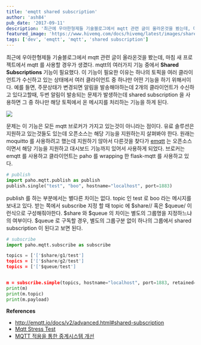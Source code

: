 ```yaml
---
title: 'emqtt shared subscription'
author: 'ash84'
pub_date: '2017-09-11'
description: '최근에 우아한형제들 기술블로그에서 mqtt 관련 글이 올라온것을 봤는데, 마침 새 프로젝트에서 mqtt 를 사용할 경우가 생겼다. mqtt의 여러가지 기능 중에서 **Shared Subscriptions** 기능이 필요했다. 이 기능이 필요한 이유는 하나의 토픽을 여러 클라이언트가 수신하고 있는 상태에서 여러 클라이언트 중 하나만 어떤 기능을 하기 위해서이다. 예를 들면, 주문상태가 변경되면 알림을 발송해야하는데 2개의 클라이언트가 수신하고 있다고할때, 두번 알림이 발송되는 문제가 발생하는데 shared subscription 을'
featured_image: 'https://www.hivemq.com/docs/hivemq/latest/images/shared-subscriptions/shared_subscriptions.gif'
tags: ['dev', 'emqtt', 'mqtt', 'shared subscription']
---
```


최근에 우아한형제들 기술블로그에서 mqtt 관련 글이 올라온것을 봤는데, 마침 새 프로젝트에서 mqtt 를 사용할 경우가 생겼다. mqtt의 여러가지 기능 중에서 **Shared Subscriptions** 기능이 필요했다. 이 기능이 필요한 이유는 하나의 토픽을 여러 클라이언트가 수신하고 있는 상태에서 여러 클라이언트 중 하나만 어떤 기능을 하기 위해서이다. 예를 들면, 주문상태가 변경되면 알림을 발송해야하는데 2개의 클라이언트가 수신하고 있다고할때, 두번 알림이 발송되는 문제가 발생하는데 shared subscription 을 사용하면 그 중 하나만 해당 토픽에서 온 메시지를 처리하는 기능을 하게 된다. 

![](https://www.hivemq.com/docs/hivemq/latest/images/shared-subscriptions/shared_subscriptions.gif)

문제는 이 기능은 모든 mqtt 브로커가 가지고 있는것이 아니라는 점이다. 유료 솔루션은 지원하고 있는것들도 있는데 오픈소스는 해당 기능을 지원하는지 살펴봐야 한다. 원래는 moquitto 를 사용하려고 했는데 지원하기 않아서 다른것을 찾다가 [emqtt](http://emqtt.io/) 는 오픈소스이면서 해당 기능을 지원하고 대시보드 기능까지 있어서 사용하게 되었다. 브로커는 emqtt 를 사용하고 클라이언트는 paho 를 wrapping 한 flask-mqtt 를 사용하고 있다. 

```python
# publish 
import paho.mqtt.publish as publish
publish.single("test", "boo", hostname="localhost", port=1883)
```

publish 를 하는 부분에서는 별다른 차이는 없다. topic 인 test 로 boo 라는 메시지를 보내고 있다. 받는 쪽에서 subscribe 지정 할 때 topic 에 $share/<group>/<topic> 혹은 $queue/<topic> 이런식으로 구성해줘야한다. $share 와 $queue 의 차이는 별도의 그룹명을 지정하느냐의 여부이다. $queue 로 구독할 경우, 별도의 그룹구분 없이 하나의 그룹에서 shared subscription 이 된다고 보면 된다. 


```python 
# subscribe 
import paho.mqtt.subscribe as subscribe

topics = ['['$share/g1/test']
topics = ['['$share/g2/test']
topics = ['['$queue/test']


m = subscribe.simple(topics, hostname="localhost", port=1883, retained=False, msg_count=1)
print(m)
print(m.topic)
print(m.payload)
```


**References**

- http://emqtt.io/docs/v2/advanced.html#shared-subscription
- [Mqtt Stress Test](http://woowabros.github.io/experience/2017/08/28/mqtt_stress_test.html)
- [MQTT 적용을 통한 중계시스템 개선](http://woowabros.github.io/experience/2017/08/11/ost_mqtt_broker.html)
